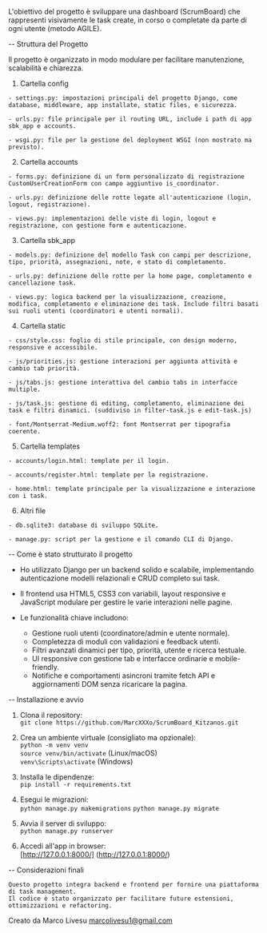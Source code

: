 L'obiettivo del progetto è sviluppare una dashboard (ScrumBoard) che rappresenti visivamente le task create, in corso o completate da parte di ogni utente (metodo AGILE).

-- Struttura del Progetto

Il progetto è organizzato in modo modulare per facilitare manutenzione, scalabilità e chiarezza.

  1. Cartella config

    - settings.py: impostazioni principali del progetto Django, come database, middleware, app installate, static files, e sicurezza.

    - urls.py: file principale per il routing URL, include i path di app sbk_app e accounts.

    - wsgi.py: file per la gestione del deployment WSGI (non mostrato ma previsto).

  2. Cartella accounts

    - forms.py: definizione di un form personalizzato di registrazione CustomUserCreationForm con campo aggiuntivo is_coordinator.

    - urls.py: definizione delle rotte legate all'autenticazione (login, logout, registrazione).

    - views.py: implementazioni delle viste di login, logout e registrazione, con gestione form e autenticazione.

  3.  Cartella sbk_app

    - models.py: definizione del modello Task con campi per descrizione, tipo, priorità, assegnazioni, note, e stato di completamento.

    - urls.py: definizione delle rotte per la home page, completamento e cancellazione task.

    - views.py: logica backend per la visualizzazione, creazione, modifica, completamento e eliminazione dei task. Include filtri basati sui ruoli utenti (coordinatori e utenti normali).

  4. Cartella static

    - css/style.css: foglio di stile principale, con design moderno, responsive e accessibile.

    - js/priorities.js: gestione interazioni per aggiunta attività e cambio tab priorità.

    - js/tabs.js: gestione interattiva del cambio tabs in interfacce multiple.

    - js/task.js: gestione di editing, completamento, eliminazione dei task e filtri dinamici. (suddiviso in filter-task.js e edit-task.js)

    - font/Montserrat-Medium.woff2: font Montserrat per tipografia coerente.

  5. Cartella templates

    - accounts/login.html: template per il login.
    
    - accounts/register.html: template per la registrazione.
    
    - home.html: template principale per la visualizzazione e interazione con i task.

  6. Altri file

    - db.sqlite3: database di sviluppo SQLite.
    
    - manage.py: script per la gestione e il comando CLI di Django.

-- Come è stato strutturato il progetto

  - Ho utilizzato Django per un backend solido e scalabile, implementando autenticazione modelli relazionali e CRUD completo sui task.
  
  - Il frontend usa HTML5, CSS3 con variabili, layout responsive e JavaScript modulare per gestire le varie interazioni nelle pagine.
    
  - Le funzionalità chiave includono:
      - Gestione ruoli utenti (coordinatore/admin e utente normale).
      - Completezza di moduli con validazioni e feedback utenti.
      - Filtri avanzati dinamici per tipo, priorità, utente e ricerca testuale.
      - UI responsive con gestione tab e interfacce ordinarie e mobile-friendly.
      - Notifiche e comportamenti asincroni tramite fetch API e aggiornamenti DOM senza ricaricare la pagina.

-- Installazione e avvio

1. Clona il repository:  
   `git clone https://github.com/MarcXXXo/ScrumBoard_Kitzanos.git`

2. Crea un ambiente virtuale (consigliato ma opzionale):  
   `python -m venv venv`  
   `source venv/bin/activate` (Linux/macOS)  
   `venv\Scripts\activate` (Windows)

3. Installa le dipendenze:  
   `pip install -r requirements.txt`

4. Esegui le migrazioni:  
   `python manage.py makemigrations`
   `python manage.py migrate`

5. Avvia il server di sviluppo:  
   `python manage.py runserver`

6. Accedi all'app in browser:  
   [http://127.0.0.1:8000/]
   (http://127.0.0.1:8000/)

-- Considerazioni finali

    Questo progetto integra backend e frontend per fornire una piattaforma di task management.  
    Il codice è stato organizzato per facilitare future estensioni, ottimizzazioni e refactoring.

Creato da Marco Livesu 
marcolivesu1@gmail.com

  
